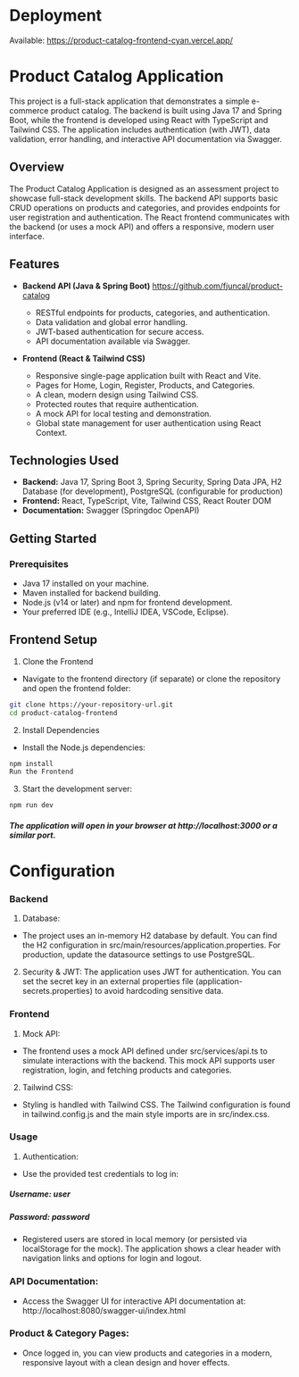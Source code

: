# Deployment

Available: <https://product-catalog-frontend-cyan.vercel.app/>

# Product Catalog Application

This project is a full-stack application that demonstrates a simple e-commerce product catalog. The backend is built using Java 17 and Spring Boot, while the frontend is developed using React with TypeScript and Tailwind CSS. The application includes authentication (with JWT), data validation, error handling, and interactive API documentation via Swagger.

## Overview

The Product Catalog Application is designed as an assessment project to showcase full-stack development skills. The backend API supports basic CRUD operations on products and categories, and provides endpoints for user registration and authentication. The React frontend communicates with the backend (or uses a mock API) and offers a responsive, modern user interface.

## Features

- **Backend API (Java & Spring Boot)** <https://github.com/fjuncal/product-catalog>

  - RESTful endpoints for products, categories, and authentication.
  - Data validation and global error handling.
  - JWT-based authentication for secure access.
  - API documentation available via Swagger.

- **Frontend (React & Tailwind CSS)**
  - Responsive single-page application built with React and Vite.
  - Pages for Home, Login, Register, Products, and Categories.
  - A clean, modern design using Tailwind CSS.
  - Protected routes that require authentication.
  - A mock API for local testing and demonstration.
  - Global state management for user authentication using React Context.

## Technologies Used

- **Backend:** Java 17, Spring Boot 3, Spring Security, Spring Data JPA, H2 Database (for development), PostgreSQL (configurable for production)
- **Frontend:** React, TypeScript, Vite, Tailwind CSS, React Router DOM
- **Documentation:** Swagger (Springdoc OpenAPI)

## Getting Started

### Prerequisites

- Java 17 installed on your machine.
- Maven installed for backend building.
- Node.js (v14 or later) and npm for frontend development.
- Your preferred IDE (e.g., IntelliJ IDEA, VSCode, Eclipse).

## Frontend Setup

1. Clone the Frontend

- Navigate to the frontend directory (if separate) or clone the repository and open the frontend folder:

```bash
git clone https://your-repository-url.git
cd product-catalog-frontend
```

2. Install Dependencies

- Install the Node.js dependencies:

```bash
npm install
Run the Frontend
```

3. Start the development server:

```bash
npm run dev
```

##### The application will open in your browser at http://localhost:3000 or a similar port.

# Configuration

### Backend

1. Database:

- The project uses an in-memory H2 database by default. You can find the H2 configuration in src/main/resources/application.properties. For production, update the datasource settings to use PostgreSQL.

2. Security & JWT:
   The application uses JWT for authentication. You can set the secret key in an external properties file (application-secrets.properties) to avoid hardcoding sensitive data.

### Frontend

1. Mock API:

- The frontend uses a mock API defined under src/services/api.ts to simulate interactions with the backend. This mock API supports user registration, login, and fetching products and categories.

2. Tailwind CSS:

- Styling is handled with Tailwind CSS. The Tailwind configuration is found in tailwind.config.js and the main style imports are in src/index.css.

### Usage

1. Authentication:

- Use the provided test credentials to log in:

##### Username: user

##### Password: password

- Registered users are stored in local memory (or persisted via localStorage for the mock). The application shows a clear header with navigation links and options for login and logout.

### API Documentation:

- Access the Swagger UI for interactive API documentation at: http://localhost:8080/swagger-ui/index.html

### Product & Category Pages:

- Once logged in, you can view products and categories in a modern, responsive layout with a clean design and hover effects.
